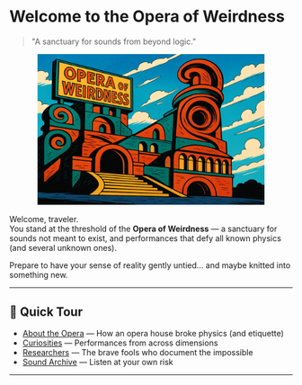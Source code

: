 # Welcome to the Opera of Weirdness

> "A sanctuary for sounds from beyond logic."

<p align="center">
  <img src="/assets/opera_landscape.png" alt="Opera of Weirdness" width="80%">
</p>

Welcome, traveler.  
You stand at the threshold of the **Opera of Weirdness** — a sanctuary for sounds not meant to exist, and performances that defy all known physics (and several unknown ones).

Prepare to have your sense of reality gently untied... and maybe knitted into something new.

---

## 🔭 Quick Tour

- [About the Opera](about.md) — How an opera house broke physics (and etiquette)
- [Curiosities](curiosities/index.md) — Performances from across dimensions
- [Researchers](researchers/index.md) — The brave fools who document the impossible
- [Sound Archive](sound-archive/index.md) — Listen at your own risk

---
